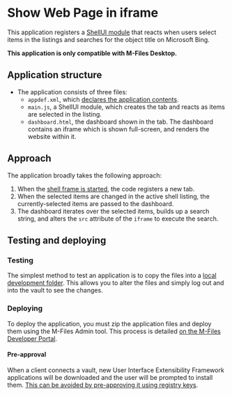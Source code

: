 # Show Web Page in iframe

This application registers a [ShellUI module](http://developer.m-files.com/Frameworks/User-Interface-Extensibility-Framework/Modules/#shellui) that reacts when users select items in the listings and searches for the object title on Microsoft Bing.

**This application is only compatible with M-Files Desktop.**

## Application structure

* The application consists of three files:
  * `appdef.xml`, which [declares the application contents](http://developer.m-files.com/Frameworks/User-Interface-Extensibility-Framework/Application-Definition/).
  * `main.js`, a ShellUI module, which creates the tab and reacts as items are selected in the listing.
  * `dashboard.html`, the dashboard shown in the tab.  The dashboard contains an iframe which is shown full-screen, and renders the website within it.

## Approach

The application broadly takes the following approach:

1. When the [shell frame is started](https://www.m-files.com/UI_Extensibility_Framework/index.html#Event_Started.html), the code registers a new tab.
2. When the selected items are changed in the active shell listing, the currently-selected items are passed to the dashboard.
3. The dashboard iterates over the selected items, builds up a search string, and alters the `src` attribute of the `iframe` to execute the search.

## Testing and deploying

### Testing

The simplest method to test an application is to copy the files into a [local development folder](http://developer.m-files.com/Frameworks/User-Interface-Extensibility-Framework/Development-Practices/Local-Development-Folder/).  This allows you to alter the files and simply log out and into the vault to see the changes.

### Deploying

To deploy the application, you must zip the application files and deploy them using the M-Files Admin tool.  This process is detailed [on the M-Files Developer Portal](http://developer.m-files.com/Frameworks/User-Interface-Extensibility-Framework/Development-Practices/Deployment/).

#### Pre-approval

When a client connects a vault, new User Interface Extensibility Framework applications will be downloaded and the user will be prompted to install them.  [This can be avoided by pre-approving it using registry keys](http://developer.m-files.com/Frameworks/User-Interface-Extensibility-Framework/Pre-Approval/).
